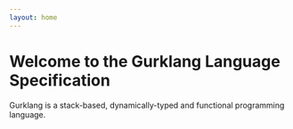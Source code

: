 ```yaml
---
layout: home
---
```

# Welcome to the Gurklang Language Specification

Gurklang is a stack-based, dynamically-typed and functional
programming language.
